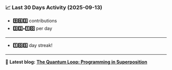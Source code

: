 <!--START_STATS-->
### 📈 Last 30 Days Activity (2025-09-13)  
- **9️⃣6️⃣3️⃣** contributions  
- **3️⃣2️⃣•1️⃣0️⃣** per day
---
- **1️⃣0️⃣5️⃣** day streak!
---
📝 **Latest blog:** [**The Quantum Loop: Programming in Superposition**](https://andriak.com/blog/quantum-loop)
<!--END_STATS-->
